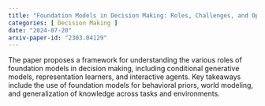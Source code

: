 ```yaml
---
title: "Foundation Models in Decision Making: Roles, Challenges, and Opportunities"
categories: [ Decision Making ]
date: "2024-07-20"
arxiv-paper-id: "2303.04129"
---
```

The paper proposes a framework for understanding the various roles of foundation models in decision making, including conditional generative models, representation learners, and interactive agents. Key takeaways include the use of foundation models for behavioral priors, world modeling, and generalization of knowledge across tasks and environments.
